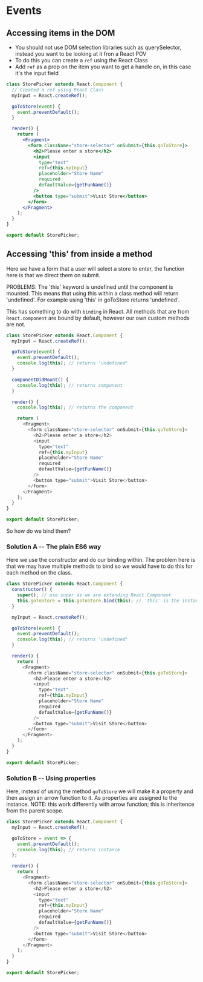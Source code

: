 # Events

## Accessing items in the DOM

- You should not use DOM selection libraries such as querySelector, instead you want to be looking at it fron a React POV
- To do this you can create a `ref` using the React Class
- Add `ref` as a prop on the item you want to get a handle on, in this case it's the input field

```jsx
class StorePicker extends React.Component {
  // Created a ref using React Class
  myInput = React.createRef();

  goToStore(event) {
    event.preventDefault();
  }

  render() {
    return (
      <Fragment>
        <form className="store-selector" onSubmit={this.goToStore}>
          <h2>Please enter a store</h2>
          <input
            type="text"
            ref={this.myInput}
            placeholder="Store Name"
            required
            defaultValue={getFunName()}
          />
          <button type="submit">Visit Store</button>
        </form>
      </Fragment>
    );
  }
}

export default StorePicker;
```

## Accessing 'this' from inside a method

Here we have a form that a user will select a store to enter, the function here is that we direct them on submit.

PROBLEMS: The 'this' keyword is undefined until the component is mounted. This means that using this within a class method will return 'undefined'. For example using 'this' in goToStore returns 'undefined'.

This has something to do with `binding` in React. All methods that are from `React.component` are bound by default, however our own custom methods are not.

```js
class StorePicker extends React.Component {
  myInput = React.createRef();

  goToStore(event) {
    event.preventDefault();
    console.log(this); // returns 'undefined'
  }

  componentDidMount() {
    console.log(this); // returns component
  }

  render() {
    console.log(this); // returns the component

    return (
      <Fragment>
        <form className="store-selector" onSubmit={this.goToStore}>
          <h2>Please enter a store</h2>
          <input
            type="text"
            ref={this.myInput}
            placeholder="Store Name"
            required
            defaultValue={getFunName()}
          />
          <button type="submit">Visit Store</button>
        </form>
      </Fragment>
    );
  }
}

export default StorePicker;
```

So how do we bind them?

### Solution A -- The plain ES6 way

Here we use the constructor and do our binding within. The problem here is that we may have multiple methods to bind so we would have to do this for each method on the class.

```js
class StorePicker extends React.Component {
  constructor() {
    super(); // use super as we are extending React.Component
    this.goToStore = this.goToStore.bind(this); // 'this' is the instance of store picker
  }

  myInput = React.createRef();

  goToStore(event) {
    event.preventDefault();
    console.log(this); // returns 'undefined'
  }

  render() {
    return (
      <Fragment>
        <form className="store-selector" onSubmit={this.goToStore}>
          <h2>Please enter a store</h2>
          <input
            type="text"
            ref={this.myInput}
            placeholder="Store Name"
            required
            defaultValue={getFunName()}
          />
          <button type="submit">Visit Store</button>
        </form>
      </Fragment>
    );
  }
}

export default StorePicker;
```

### Solution B -- Using properties

Here, instead of using the method `goToStore` we will make it a property and then assign an arrow function to it. As properties are assigned to the instance. NOTE: this work differently with arrow function; this is inheritence from the parent scope.

```js
class StorePicker extends React.Component {
  myInput = React.createRef();

  goToStore = event => {
    event.preventDefault();
    console.log(this); // returns instance
  };

  render() {
    return (
      <Fragment>
        <form className="store-selector" onSubmit={this.goToStore}>
          <h2>Please enter a store</h2>
          <input
            type="text"
            ref={this.myInput}
            placeholder="Store Name"
            required
            defaultValue={getFunName()}
          />
          <button type="submit">Visit Store</button>
        </form>
      </Fragment>
    );
  }
}

export default StorePicker;
```
